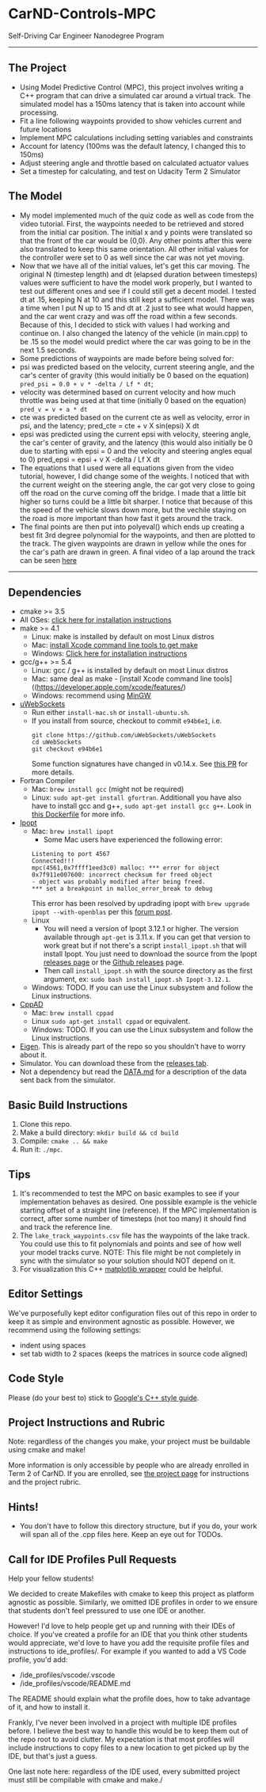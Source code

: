 # CarND-Controls-MPC
Self-Driving Car Engineer Nanodegree Program

---

## The Project

* Using Model Predictive Control (MPC), this project involves writing a C++ program that can drive a simulated car around a virtual track. The simulated model has a 150ms latency that is taken into account while processing.
 * Fit a line following waypoints provided to show vehicles current and future locations
 * Implement MPC calculations including setting variables and constraints
 * Account for latency (100ms was the default latency, I changed this to 150ms)
 * Adjust steering angle and throttle based on calculated actuator values
 * Set a timestep for calculating, and test on Udacity Term 2 Simulator
 
 ## The Model
 
 * My model implemented much of the quiz code as well as code from the video tutorial. First, the waypoints needed to be retrieved and stored from the initial car position. The initial x and y points were translated so that the front of the car would be (0,0). Any other points after this were also translated to keep this same orientation. All other initial values for the controller were set to 0 as well since the car was not yet moving. 
 * Now that we have all of the initial values, let's get this car moving. The original N (timestep length) and dt (elapsed duration between timesteps) values were sufficient to have the model work properly, but I wanted to test out different ones and see if I could still get a decent model. I tested dt at .15, keeping N at 10 and this still kept a sufficient model. There was a time when I put N up to 15 and dt at .2 just to see what would happen, and the car went crazy and was off the road within a few seconds. Because of this, I decided to stick with values I had working and continue on. I also changed the latency of the vehicle (in main.cpp) to be .15 so the model would predict where the car was going to be in the next 1.5 seconds. 
 * Some predictions of waypoints are made before being solved for:
  * psi was predicted based on the velocity, current steering angle, and the car's center of gravity (this would initially be 0 based on the equation) ```pred_psi = 0.0 + v * -delta / Lf * dt```;
  * velocity was determined based on current velocity and how much throttle was being used at that time (initially 0 based on the equation) ```pred_v = v + a * dt```
  * cte was predicted based on the current cte as well as velocity, error in psi, and the latency; pred_cte = cte + v X sin(epsi) X dt
  * epsi was predicted using the current epsi with velocity, steering angle, the car's center of gravity, and the latency (this would also initially be 0 due to starting with epsi = 0 and the velocity and steering angles equal to 0) pred_epsi = epsi + v X -delta / Lf X dt
 * The equations that I used were all equations given from the video tutorial, however, I did change some of the weights. I noticed that with the current weight on the steering angle, the car got very close to going off the road on the curve coming off the bridge. I made that a little bit higher so turns could be a little bit sharper. I notice that because of this the speed of the vehicle slows down more, but the vechile staying on the road is more important than how fast it gets around the track. 
 * The final points are then put into polyeval() which ends up creating a best fit 3rd degree polynomial for the waypoints, and then are plotted to the track. The given waypoints are drawn in yellow while the ones for the car's path are drawn in green. A final video of a lap around the track can be seen [here](CarND-MPC-Project-Lap.mov)
 
 
---

## Dependencies

* cmake >= 3.5
 * All OSes: [click here for installation instructions](https://cmake.org/install/)
* make >= 4.1
  * Linux: make is installed by default on most Linux distros
  * Mac: [install Xcode command line tools to get make](https://developer.apple.com/xcode/features/)
  * Windows: [Click here for installation instructions](http://gnuwin32.sourceforge.net/packages/make.htm)
* gcc/g++ >= 5.4
  * Linux: gcc / g++ is installed by default on most Linux distros
  * Mac: same deal as make - [install Xcode command line tools]((https://developer.apple.com/xcode/features/)
  * Windows: recommend using [MinGW](http://www.mingw.org/)
* [uWebSockets](https://github.com/uWebSockets/uWebSockets)
  * Run either `install-mac.sh` or `install-ubuntu.sh`.
  * If you install from source, checkout to commit `e94b6e1`, i.e.
    ```
    git clone https://github.com/uWebSockets/uWebSockets 
    cd uWebSockets
    git checkout e94b6e1
    ```
    Some function signatures have changed in v0.14.x. See [this PR](https://github.com/udacity/CarND-MPC-Project/pull/3) for more details.
* Fortran Compiler
  * Mac: `brew install gcc` (might not be required)
  * Linux: `sudo apt-get install gfortran`. Additionall you have also have to install gcc and g++, `sudo apt-get install gcc g++`. Look in [this Dockerfile](https://github.com/udacity/CarND-MPC-Quizzes/blob/master/Dockerfile) for more info.
* [Ipopt](https://projects.coin-or.org/Ipopt)
  * Mac: `brew install ipopt`
       +  Some Mac users have experienced the following error:
       ```
       Listening to port 4567
       Connected!!!
       mpc(4561,0x7ffff1eed3c0) malloc: *** error for object 0x7f911e007600: incorrect checksum for freed object
       - object was probably modified after being freed.
       *** set a breakpoint in malloc_error_break to debug
       ```
       This error has been resolved by updrading ipopt with
       ```brew upgrade ipopt --with-openblas```
       per this [forum post](https://discussions.udacity.com/t/incorrect-checksum-for-freed-object/313433/19).
  * Linux
    * You will need a version of Ipopt 3.12.1 or higher. The version available through `apt-get` is 3.11.x. If you can get that version to work great but if not there's a script `install_ipopt.sh` that will install Ipopt. You just need to download the source from the Ipopt [releases page](https://www.coin-or.org/download/source/Ipopt/) or the [Github releases](https://github.com/coin-or/Ipopt/releases) page.
    * Then call `install_ipopt.sh` with the source directory as the first argument, ex: `sudo bash install_ipopt.sh Ipopt-3.12.1`. 
  * Windows: TODO. If you can use the Linux subsystem and follow the Linux instructions.
* [CppAD](https://www.coin-or.org/CppAD/)
  * Mac: `brew install cppad`
  * Linux `sudo apt-get install cppad` or equivalent.
  * Windows: TODO. If you can use the Linux subsystem and follow the Linux instructions.
* [Eigen](http://eigen.tuxfamily.org/index.php?title=Main_Page). This is already part of the repo so you shouldn't have to worry about it.
* Simulator. You can download these from the [releases tab](https://github.com/udacity/self-driving-car-sim/releases).
* Not a dependency but read the [DATA.md](./DATA.md) for a description of the data sent back from the simulator.


## Basic Build Instructions


1. Clone this repo.
2. Make a build directory: `mkdir build && cd build`
3. Compile: `cmake .. && make`
4. Run it: `./mpc`.

## Tips

1. It's recommended to test the MPC on basic examples to see if your implementation behaves as desired. One possible example
is the vehicle starting offset of a straight line (reference). If the MPC implementation is correct, after some number of timesteps
(not too many) it should find and track the reference line.
2. The `lake_track_waypoints.csv` file has the waypoints of the lake track. You could use this to fit polynomials and points and see of how well your model tracks curve. NOTE: This file might be not completely in sync with the simulator so your solution should NOT depend on it.
3. For visualization this C++ [matplotlib wrapper](https://github.com/lava/matplotlib-cpp) could be helpful.

## Editor Settings

We've purposefully kept editor configuration files out of this repo in order to
keep it as simple and environment agnostic as possible. However, we recommend
using the following settings:

* indent using spaces
* set tab width to 2 spaces (keeps the matrices in source code aligned)

## Code Style

Please (do your best to) stick to [Google's C++ style guide](https://google.github.io/styleguide/cppguide.html).

## Project Instructions and Rubric

Note: regardless of the changes you make, your project must be buildable using
cmake and make!

More information is only accessible by people who are already enrolled in Term 2
of CarND. If you are enrolled, see [the project page](https://classroom.udacity.com/nanodegrees/nd013/parts/40f38239-66b6-46ec-ae68-03afd8a601c8/modules/f1820894-8322-4bb3-81aa-b26b3c6dcbaf/lessons/b1ff3be0-c904-438e-aad3-2b5379f0e0c3/concepts/1a2255a0-e23c-44cf-8d41-39b8a3c8264a)
for instructions and the project rubric.

## Hints!

* You don't have to follow this directory structure, but if you do, your work
  will span all of the .cpp files here. Keep an eye out for TODOs.

## Call for IDE Profiles Pull Requests

Help your fellow students!

We decided to create Makefiles with cmake to keep this project as platform
agnostic as possible. Similarly, we omitted IDE profiles in order to we ensure
that students don't feel pressured to use one IDE or another.

However! I'd love to help people get up and running with their IDEs of choice.
If you've created a profile for an IDE that you think other students would
appreciate, we'd love to have you add the requisite profile files and
instructions to ide_profiles/. For example if you wanted to add a VS Code
profile, you'd add:

* /ide_profiles/vscode/.vscode
* /ide_profiles/vscode/README.md

The README should explain what the profile does, how to take advantage of it,
and how to install it.

Frankly, I've never been involved in a project with multiple IDE profiles
before. I believe the best way to handle this would be to keep them out of the
repo root to avoid clutter. My expectation is that most profiles will include
instructions to copy files to a new location to get picked up by the IDE, but
that's just a guess.

One last note here: regardless of the IDE used, every submitted project must
still be compilable with cmake and make./
